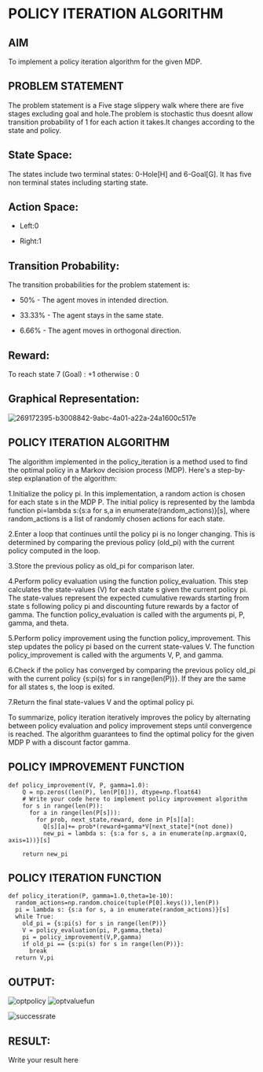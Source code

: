 # POLICY ITERATION ALGORITHM

## AIM
To implement a policy iteration algorithm for the given MDP.

## PROBLEM STATEMENT
The problem statement is a Five stage slippery walk where there are five stages excluding goal and hole.The problem is stochastic thus doesnt allow transition probability of 1 for each action it takes.It changes according to the state and policy.

## State Space:
The states include two terminal states: 0-Hole[H] and 6-Goal[G]. It has five non terminal states including starting state.
## Action Space:
* Left:0

* Right:1

## Transition Probability:
The transition probabilities for the problem statement is:

* 50% - The agent moves in intended direction.

* 33.33% - The agent stays in the same state.

* 6.66% - The agent moves in orthogonal direction.

## Reward:
To reach state 7 (Goal) : +1 otherwise : 0
## Graphical Representation:
![269172395-b3008842-9abc-4a01-a22a-24a1600c517e](https://github.com/charansai0/policy-iteration-algorithm/assets/94296221/7fcecbf7-1afd-4214-a418-6468edbbc2df)

## POLICY ITERATION ALGORITHM
The algorithm implemented in the policy_iteration is a method used to find the optimal policy in a Markov decision process (MDP). Here's a step-by-step explanation of the algorithm:

1.Initialize the policy pi. In this implementation, a random action is chosen for each state s in the MDP P. The initial policy is represented by the lambda function pi=lambda s:{s:a for s,a in enumerate(random_actions)}[s], where random_actions is a list of randomly chosen actions for each state.

2.Enter a loop that continues until the policy pi is no longer changing. This is determined by comparing the previous policy (old_pi) with the current policy computed in the loop.

3.Store the previous policy as old_pi for comparison later.

4.Perform policy evaluation using the function policy_evaluation. This step calculates the state-values (V) for each state s given the current policy pi. The state-values represent the expected cumulative rewards starting from state s following policy pi and discounting future rewards by a factor of gamma. The function policy_evaluation is called with the arguments pi, P, gamma, and theta.

5.Perform policy improvement using the function policy_improvement. This step updates the policy pi based on the current state-values V. The function policy_improvement is called with the arguments V, P, and gamma.

6.Check if the policy has converged by comparing the previous policy old_pi with the current policy {s:pi(s) for s in range(len(P))}. If they are the same for all states s, the loop is exited.

7.Return the final state-values V and the optimal policy pi.

To summarize, policy iteration iteratively improves the policy by alternating between policy evaluation and policy improvement steps until convergence is reached. The algorithm guarantees to find the optimal policy for the given MDP P with a discount factor gamma.

## POLICY IMPROVEMENT FUNCTION
~~~
def policy_improvement(V, P, gamma=1.0):
    Q = np.zeros((len(P), len(P[0])), dtype=np.float64)
    # Write your code here to implement policy improvement algorithm
    for s in range(len(P)):
      for a in range(len(P[s])):
        for prob, next_state,reward, done in P[s][a]:
          Q[s][a]+= prob*(reward+gamma*V[next_state]*(not done))
          new_pi = lambda s: {s:a for s, a in enumerate(np.argmax(Q, axis=1))}[s]

    return new_pi
~~~

## POLICY ITERATION FUNCTION
~~~
def policy_iteration(P, gamma=1.0,theta=1e-10):
  random_actions=np.random.choice(tuple(P[0].keys()),len(P))
  pi = lambda s: {s:a for s, a in enumerate(random_actions)}[s]
  while True:
    old_pi = {s:pi(s) for s in range(len(P))}
    V = policy_evaluation(pi, P,gamma,theta)
    pi = policy_improvement(V,P,gamma)
    if old_pi == {s:pi(s) for s in range(len(P))}:
      break
  return V,pi

~~~

## OUTPUT:

![optpolicy](https://github.com/Aravindsamy04/policy-iteration-algorithm/assets/113497037/74728003-c7dc-4899-b428-241e323bf18f)
![optvaluefun](https://github.com/Aravindsamy04/policy-iteration-algorithm/assets/113497037/88cd6ade-31cf-466a-98f1-b419b6429057)

![successrate](https://github.com/Aravindsamy04/policy-iteration-algorithm/assets/113497037/58dddf80-81dc-4ff6-b786-043cab49bf1a)





## RESULT:

Write your result here

